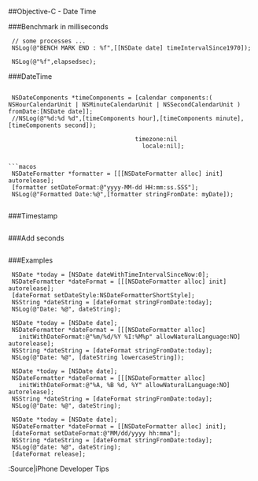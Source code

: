
##Objective-C - Date Time


###Benchmark in milliseconds
```macos
 // some processes ...
 NSLog(@"BENCH MARK END : %f",[[NSDate date] timeIntervalSince1970]);
 ```

```macos
 NSLog(@"%f",elapsedsec);
 ```
###DateTime
```macos
 
 NSDateComponents *timeComponents = [calendar components:( NSHourCalendarUnit | NSMinuteCalendarUnit | NSSecondCalendarUnit ) fromDate:[NSDate date]];
 //NSLog(@"%d:%d %d",[timeComponents hour],[timeComponents minute],[timeComponents second]);
 ```
```macos
                                    timezone:nil
                                      locale:nil];


```macos
 NSDateFormatter *formatter = [[[NSDateFormatter alloc] init] autorelease];
 [formatter setDateFormat:@"yyyy-MM-dd HH:mm:ss.SSS"];
 NSLog(@"Formatted Date:%@",[formatter stringFromDate: myDate]);
 ```
```macos
 ```
###Timestamp
```macos
 ```

###Add seconds
```macos
 ```

###Examples
```macos
 NSDate *today = [NSDate dateWithTimeIntervalSinceNow:0];
 NSDateFormatter *dateFormat = [[[NSDateFormatter alloc] init] autorelease];
 [dateFormat setDateStyle:NSDateFormatterShortStyle];
 NSString *dateString = [dateFormat stringFromDate:today];
 NSLog(@"Date: %@", dateString);
 ```
```macos
 NSDate *today = [NSDate date];
 NSDateFormatter *dateFormat = [[[NSDateFormatter alloc]
   initWithDateFormat:@"%m/%d/%Y %I:%M%p" allowNaturalLanguage:NO] autorelease];
 NSString *dateString = [dateFormat stringFromDate:today];
 NSLog(@"Date: %@", [dateString lowercaseString]);
 ```
```macos
 NSDate *today = [NSDate date];
 NSDateFormatter *dateFormat = [[[NSDateFormatter alloc]
   initWithDateFormat:@"%A, %B %d, %Y" allowNaturalLanguage:NO] autorelease];
 NSString *dateString = [dateFormat stringFromDate:today];
 NSLog(@"Date: %@", dateString);
 ```

```macos
 NSDate *today = [NSDate date];
 NSDateFormatter *dateFormat = [[NSDateFormatter alloc] init];
 [dateFormat setDateFormat:@"MM/dd/yyyy hh:mma"];
 NSString *dateString = [dateFormat stringFromDate:today];
 NSLog(@"date: %@", dateString);
 [dateFormat release];
 ```
:Source|iPhone Developer Tips





